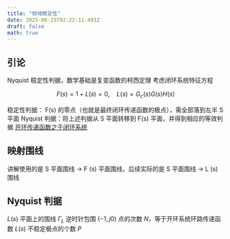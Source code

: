 ```yaml
---
title: "频域稳定性"
date: 2025-06-25T02:22:11.491Z
draft: false
math: true
---
```


## 引论

Nyquist 稳定性判据，数学基础是复变函数的柯西定理 考虑闭环系统特征方程

$$  
F(s){=}1{+}L(s){=}0,\quad L(s){=}G_c(s)G(s)H(s)  
$$

  

稳定性判据： F(s) 的零点（也就是最终闭环传递函数的极点），需全部落到左半 S 平面 Nyquist 判据：将上述判据从 S 平面转移到 F(s) 平面，并得到相应的等效判据 [开环传递函数之于闭环系统](https://www.zhihu.com/question/21879691)

## 映射围线

讲解使用的是 S 平面围线 → F (s) 平面围线，后续实际的是 S 平面围线 → L (s) 围线

## Nyquist 判据

$L(s)$ 平面上的围线 $\Gamma_{L}$ 逆时针包围 $(-1,j0)$ 点的次数 $N$，等于开环系统环路传递函数 $L(s)$ 不稳定极点的个数 $P$